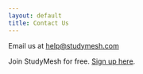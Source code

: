 ```yaml
---
layout: default
title: Contact Us
---
```

Email us at [help@studymesh.com](mailto:help@studymesh.com)


  
	

Join StudyMesh for free. [Sign up here](http://app.studymesh.com/register).